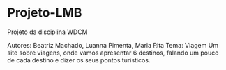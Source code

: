 # Projeto-LMB
Projeto da disciplina WDCM

Autores: Beatriz Machado, Luanna Pimenta, Maria Rita 
Tema: Viagem
Um site sobre viagens, onde vamos apresentar 6 destinos, falando um pouco de cada destino e dizer os seus pontos turisticos.

